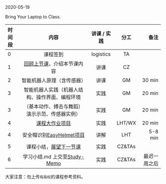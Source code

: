 2020-05-19

Bring Your Laptop to Class. 

| 时间段   |  内容     |  讲课 / 实践     |   分工  |   备注       |
| :---     | :----:    |   :----:    |    :----:    |       ---: |
|   0      | 课程签到     |  logistics   |     TA     |        |
|   1      | [回顾上节课](../WW13/WW13-stis-plan.md)，介绍本节课内容 |    讲课     |   CZ   |      |
|   2      | 智能机器人原理（含传感器）  |  讲课    |    GM    |    30 min     |
|   3      | 智能机器人实践（机器人结构、操作界面、编程环境  |  实践    |    GM    |    20 min     |
|   3      | （基本动作、搏击与舞蹈）演示示范、传感器实例）  |  实践    |    GM    |    20 min     |
|   4      | [课程大作业项目 ](../../Course-Projects/README.md)  |  实践    |   LHT/WX   |    20 min    |
|   4      | 安全帽识别[EasyHelmet项目](../../Course-Projects/easyHelmet.md) |   讲解   |  LHT |  5-8 min |
|   5      | 课程小结，[展望下一节课](../WW15/WW15-stis-plan.md)   |  实践    |     CZ&TAs     |      |
|   6      | 学习小结.md 上交至[Study-Memo](../../Study-Memo)   |  实践    |     CZ&TAs     |   最迟一周之后     |


大家注意：勿上传``有版权``的课程参考资料。
